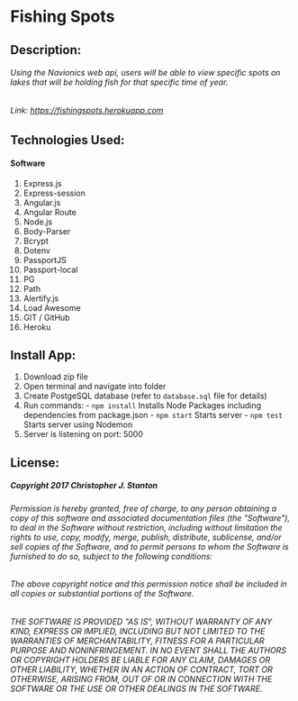 
# Fishing Spots


## Description:
###### Using the Navionics web api, users will be able to view specific spots on lakes that will be holding fish for that specific time of year.



###### Link: https://fishingspots.herokuapp.com



## Technologies Used:
#### Software
  1. Express.js
  2. Express-session
  3. Angular.js
  4. Angular Route
  5. Node.js
  8. Body-Parser
  9. Bcrypt
  10. Dotenv
  11. PassportJS
  12. Passport-local
  13. PG
  14. Path
  15. Alertify.js
  16. Load Awesome
  17. GIT / GitHub
  18. Heroku



## Install App:
  1. Download zip file
  2. Open terminal and navigate into folder
  3. Create PostgeSQL database (refer to `` database.sql `` file for details)
  3. Run commands:
    - `` npm install `` Installs Node Packages including dependencies from package.json
    - `` npm start `` Starts server
    - `` npm test `` Starts server using Nodemon
  4. Server is listening on port: 5000



## License:
##### Copyright 2017 Christopher J. Stanton

###### Permission is hereby granted, free of charge, to any person obtaining a copy of this software and associated documentation files (the "Software"), to deal in the Software without restriction, including without limitation the rights to use, copy, modify, merge, publish, distribute, sublicense, and/or sell copies of the Software, and to permit persons to whom the Software is furnished to do so, subject to the following conditions:

###### The above copyright notice and this permission notice shall be included in all copies or substantial portions of the Software.

###### THE SOFTWARE IS PROVIDED "AS IS", WITHOUT WARRANTY OF ANY KIND, EXPRESS OR IMPLIED, INCLUDING BUT NOT LIMITED TO THE WARRANTIES OF MERCHANTABILITY, FITNESS FOR A PARTICULAR PURPOSE AND NONINFRINGEMENT. IN NO EVENT SHALL THE AUTHORS OR COPYRIGHT HOLDERS BE LIABLE FOR ANY CLAIM, DAMAGES OR OTHER LIABILITY, WHETHER IN AN ACTION OF CONTRACT, TORT OR OTHERWISE, ARISING FROM, OUT OF OR IN CONNECTION WITH THE SOFTWARE OR THE USE OR OTHER DEALINGS IN THE SOFTWARE.
